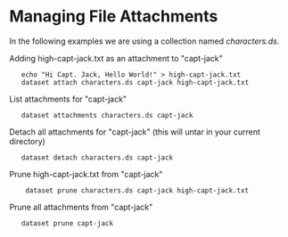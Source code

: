 Managing File Attachments
=========================

In the following examples we are using a collection named *characters.ds*.

Adding high-capt-jack.txt as an attachment to "capt-jack"

```shell
   echo "Hi Capt. Jack, Hello World!" > high-capt-jack.txt
   dataset attach characters.ds capt-jack high-capt-jack.txt
```

List attachments for "capt-jack"

```shell
   dataset attachments characters.ds capt-jack
```

Detach all attachments for "capt-jack" (this will untar in your current directory)

```shell
   dataset detach characters.ds capt-jack
```

Prune high-capt-jack.txt from "capt-jack"

```shell
    dataset prune characters.ds capt-jack high-capt-jack.txt
```

Prune all attachments from "capt-jack"

```shell
   dataset prune capt-jack
```

